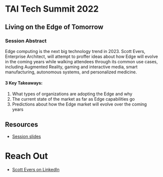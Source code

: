 # TAI Tech Summit 2022
## Living on the Edge of Tomorrow

### Session Abstract
Edge computing is the next big technology trend in 2023. Scott Evers, Enterprise Architect, will attempt to proffer ideas about how Edge will evolve in the coming years while walking attendees through its common use cases, including Augmented Reality, gaming and interactive media, smart manufacturing, autonomous systems, and personalized medicine.


#### 3 Key Takeaways:
1. What types of organizations are adopting the Edge and why
2. The current state of the market as far as Edge capabilities go
3. Predictions about how the Edge market will evolve over the coming years

## Resources
- [Session slides](https://github.com/Scott-Evers/edge_social_hub/blob/main/resources/Living%20on%20the%20Edge%20of%20Tomorrow.pdf)

# Reach Out
- [Scott Evers on LinkedIn](https://www.linkedin.com/in/scottaevers/)
